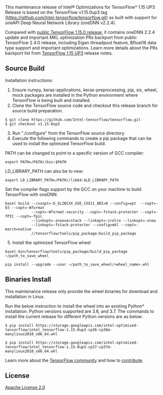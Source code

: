 This maintenance release of Intel® Optimizations for TensorFlow* 1.15 UP3 Release is
based on the TensorFlow v1.15.0up3 tag (https://github.com/Intel-tensorflow/tensorflow.git) 
as built with support for oneAPI Deep Neural Network Library (oneDNN v2.2.4).

Compared with [public TensorFlow 1.15.0 release](https://github.com/tensorflow/tensorflow/releases/tag/v1.15.0), it contains oneDNN 2.2.4 update
and important MKL optimization PRs backport from public TensorFlow 2.4.0 release, 
including Eigen threadpool feature, Bfloat16 data type support and important optimizations.
Learn more details about the PRs backport list from [TensorFlow 1.15 UP3](https://github.com/Intel-tensorflow/tensorflow/releases/tag/v1.15.0up3) release notes.

## Source Build
Installation instructions:
1. Ensure numpy, keras-applications, keras-preprocessing, pip, six, wheel, mock 
packages are installed in the Python environment where TensorFlow is being built
and installed.
2. Clone the TensorFlow source code and checkout this release branch for source 
build preparation.
```
$ git clone https://github.com/Intel-tensorflow/tensorflow.git
$ git checkout v1.15.0up3
```
3. Run "./configure" from the TensorFlow source directory.
4. Execute the following commands to create a pip package that can be used to 
install the optimized TensorFlow build.

PATH can be changed to point to a specific version of GCC compiler:
```
export PATH=/PATH//bin:$PATH
```
LD_LIBRARY_PATH can also be to new:
```
export LD_LIBRARY_PATH=/PATH//lib64:$LD_LIBRARY_PATH
```
Set the compiler flags support by the GCC on your machine to build TensorFlow with oneDNN.
```
bazel build --cxxopt=-D_GLIBCXX_USE_CXX11_ABI=0 --config=opt  --copt=-O3 --copt=-Wformat 
            --copt=-Wformat-security --copt=-fstack-protector --copt=-fPIC --copt=-fpic 
            --linkopt=-znoexecstack --linkopt=-zrelro --linkopt=-znow 
            --linkopt=-fstack-protector --config=mkl --copt=-march=native 
            //tensorflow/tools/pip_package:build_pip_package
```
5. Install the optimized TensorFlow wheel
```
bazel-bin/tensorflow/tools/pip_package/build_pip_package ~/path_to_save_wheel
```
```
pip install --upgrade --user ~/path_to_save_wheel/<wheel_name>.whl
```

## Binaries Install

This maintenance release only provide the wheel binaries for download and installation in Linux.

Run the below instruction to install the wheel into an existing Python* installation. Python 
versions supported are 3.6, and 3.7. The commands to install the current release for different
Python versions are as below:

```
$ pip install https://storage.googleapis.com/intel-optimized-tensorflow/intel_tensorflow-1.15.0up3-cp36-cp36m-manylinux2010_x86_64.whl
```
```
$ pip install https://storage.googleapis.com/intel-optimized-tensorflow/intel_tensorflow-1.15.0up3-cp37-cp37m-manylinux2010_x86_64.whl
```

Learn more about the [TensorFlow community](https://www.tensorflow.org/community) and how to [contribute](https://www.tensorflow.org/community/contribute).

## License

[Apache License 2.0](LICENSE)

